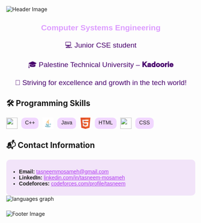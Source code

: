 
![Header Image](https://capsule-render.vercel.app/api?type=waving&color=e1c3f3&height=300&section=header&text=Hi,%20It's%20Tasneem%20Mosameh!%20%F0%9F%8D%80&fontSize=45&colorA=f2e4f9&colorB=f2e4f9&width=1000&fontColor=ffffff)

<div align="center">
    <h2 style="font-family: 'Poppins', sans-serif; color:#dd9dff;">Computer Systems Engineering</h2>
    <p style="font-family: 'Poppins', sans-serif; font-size: 1.2rem; color: #48036d;">💻 Junior CSE student</p>
    <p style="font-family: 'Poppins', sans-serif; font-size: 1.2rem; color: #48036d;">🎓 Palestine Technical University – <strong>𝐊𝐚𝐝𝐨𝐨𝐫𝐢𝐞</strong></p>
    <p style="font-family: 'Poppins', sans-serif; font-size: 1.2rem; color: #48036d;">🌱 Striving for excellence and growth in the tech world!</p>
</div>
 
## 🛠️ Programming Skills
<div style="display: flex; flex-wrap: wrap; gap: 10px;">
    <img src="https://upload.wikimedia.org/wikipedia/commons/1/18/ISO_C%2B%2B_Logo.svg" width="30px" height="30px"> <span style="background-color:#f1d7ff; padding: 5px 10px; border-radius: 10px; font-family: 'Poppins', sans-serif;">C++</span>
    <img src="java-logo.png" width="30px" height="30px"> <span style="background-color:#f1d7ff; padding: 5px 10px; border-radius: 10px; font-family: 'Poppins', sans-serif;">Java</span>
    <img src="ddddd.png"width="30px" height="30px"> <span style="background-color:#f1d7ff; padding: 5px 10px; border-radius: 10px; font-family: 'Poppins', sans-serif;">HTML</span>
    <img src="https://upload.wikimedia.org/wikipedia/commons/6/62/CSS3_logo.svg" width="30px" height="30px"> <span style="background-color:#f1d7ff; padding: 5px 10px; border-radius: 10px; font-family: 'Poppins', sans-serif;">CSS</span>
</div>

## 📬 Contact Information
<div style="background-color: #f2e4f9; padding: 10px; border-radius: 10px;">
    <ul>
        <li style="font-family: 'Poppins', sans-serif;"><strong>Email:</strong> <a href="mailto:tasneemmosameh@gmail.com" style="color: #af36f1;">tasneemmosameh@gmail.com</a></li>
        <li style="font-family: 'Poppins', sans-serif;"><strong>LinkedIn:</strong> <a href="https://www.linkedin.com/in/tasneem-mosameh-6b8702323/" style="color: #af36f1;">linkedin.com/in/tasneem-mosameh</a></li>
        <li style="font-family: 'Poppins', sans-serif;"><strong>Codeforces:</strong> <a href="https://codeforces.com/profile/mewaw88" style="color: #af36f1;">codeforces.com/profile/tasneem</a></li>
    </ul>
</div>

<div align="left">
  <img src="https://github-readme-stats.vercel.app/api/top-langs?username=Tasneem-IM&locale=en&hide_title=false&layout=compact&card_width=380&langs_count=5&theme=dracula&hide_border=false&order=2" height="260" alt="languages graph"  />
</div>

###
![Footer Image](https://capsule-render.vercel.app/api?type=waving&color=e1c3f3&height=150&section=footer&text=Stay%20Curious%20%F0%9F%91%8B&fontSize=30&colorA=f2e4f9&colorB=f2e4f9&width=1000&fontColor=ffffff)


